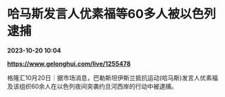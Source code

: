 # 哈马斯发言人优素福等60多人被以色列逮捕

**2023-10-20 10:04**

**https://www.gelonghui.com/live/1255478**

格隆汇10月20日｜据市场消息，巴勒斯坦伊斯兰抵抗运动(哈马斯)发言人优素福及该组织60余人在以色列夜间突袭约旦河西岸的行动中被逮捕。